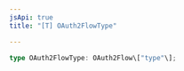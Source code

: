 ```yaml
---
jsApi: true
title: "[T] OAuth2FlowType"

---
```

```ts
type OAuth2FlowType: OAuth2Flow\["type"\];
```
